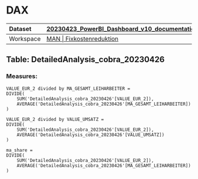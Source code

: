 



# DAX

|Dataset|[20230423_PowerBI_Dashboard_v10_documentation](./../20230423_PowerBI_Dashboard_v10_documentation.md)|
| :--- | :--- |
|Workspace|[MAN \| Fixkostenreduktion](../../Workspaces/MAN-\|-Fixkostenreduktion.md)|

## Table: DetailedAnalysis_cobra_20230426

### Measures:


```dax
VALUE_EUR_2 divided by MA_GESAMT_LEIHARBEITER = 
DIVIDE(
	SUM('DetailedAnalysis_cobra_20230426'[VALUE_EUR_2]),
	AVERAGE('DetailedAnalysis_cobra_20230426'[MA_GESAMT_LEIHARBEITER])
)
```



```dax
VALUE_EUR_2 divided by VALUE_UMSATZ = 
DIVIDE(
	SUM('DetailedAnalysis_cobra_20230426'[VALUE_EUR_2]),
	AVERAGE('DetailedAnalysis_cobra_20230426'[VALUE_UMSATZ])
)
```



```dax
ma_share = 
DIVIDE(
	SUM('DetailedAnalysis_cobra_20230426'[VALUE_EUR_2]),
	AVERAGE('DetailedAnalysis_cobra_20230426'[MA_GESAMT_LEIHARBEITER])
)
```

